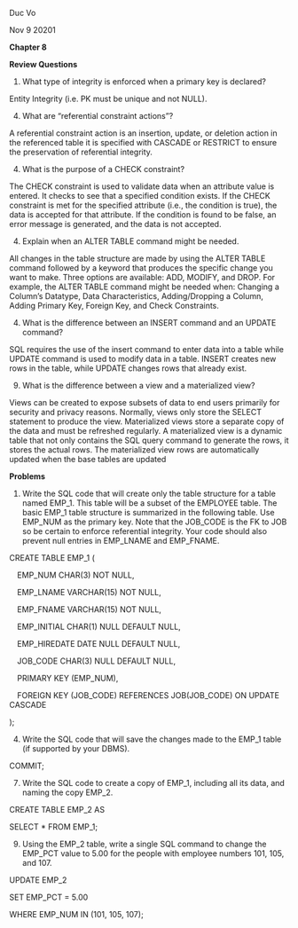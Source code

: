 ﻿Duc Vo

Nov 9 20201

**Chapter 8**

**Review Questions**

1. What type of integrity is enforced when a primary key is declared? 

Entity Integrity (i.e. PK must be unique and not NULL).

4. What are “referential constraint actions”? 

A referential constraint action is an insertion, update, or deletion action in the referenced table it is specified with CASCADE or RESTRICT to ensure the preservation of referential integrity.

4. What is the purpose of a CHECK constraint? 

The CHECK constraint is used to validate data when an attribute value is entered. It checks to see that a specified condition exists. If the CHECK constraint is met for the specified attribute (i.e., the condition is true), the data is accepted for that attribute. If the condition is found to be false, an error message is generated, and the data is not accepted.

4. Explain when an ALTER TABLE command might be needed. 

All changes in the table structure are made by using the ALTER TABLE command followed by a keyword that produces the specific change you want to make. Three options are available: ADD, MODIFY, and DROP. For example, the ALTER TABLE command might be needed when: Changing a Column’s Datatype, Data Characteristics, Adding/Dropping a Column, Adding Primary Key, Foreign Key, and Check Constraints.

4. What is the difference between an INSERT command and an UPDATE command? 

SQL requires the use of the insert command to enter data into a table while UPDATE command is used to modify data in a table. INSERT creates new rows in the table, while UPDATE changes rows that already exist.

9. What is the difference between a view and a materialized view? 

Views can be created to expose subsets of data to end users primarily for security and privacy reasons. Normally, views only store the SELECT statement to produce the view. Materialized views store a separate copy of the data and must be refreshed regularly. A materialized view is a dynamic table that not only contains the SQL query command to generate the rows, it stores the actual rows. The materialized view rows are automatically updated when the base tables are updated



**Problems**

1. Write the SQL code that will create only the table structure for a table named EMP\_1. This table will be a subset of the EMPLOYEE table. The basic EMP\_1 table structure is summarized in the following table. Use EMP\_NUM as the primary key. Note that the JOB\_CODE is the FK to JOB so be certain to enforce referential integrity. Your code should also prevent null entries in EMP\_LNAME and EMP\_FNAME.

CREATE TABLE EMP\_1 (

`  `EMP\_NUM CHAR(3) NOT NULL,

`  `EMP\_LNAME VARCHAR(15) NOT NULL,

`  `EMP\_FNAME VARCHAR(15) NOT NULL,

`  `EMP\_INITIAL CHAR(1) NULL DEFAULT NULL,

`  `EMP\_HIREDATE DATE NULL DEFAULT NULL,

`  `JOB\_CODE CHAR(3) NULL DEFAULT NULL,

`  `PRIMARY KEY (EMP\_NUM),

`  `FOREIGN KEY (JOB\_CODE) REFERENCES JOB(JOB\_CODE) ON UPDATE CASCADE

);

4. Write the SQL code that will save the changes made to the EMP\_1 table (if supported by your DBMS).

COMMIT; 

7. Write the SQL code to create a copy of EMP\_1, including all its data, and naming the copy EMP\_2. 

CREATE TABLE EMP\_2 AS

SELECT \* FROM EMP\_1;

9. Using the EMP\_2 table, write a single SQL command to change the EMP\_PCT value to 5.00 for the people with employee numbers 101, 105, and 107. 

UPDATE EMP\_2

SET EMP\_PCT = 5.00

WHERE EMP\_NUM IN (101, 105, 107);

